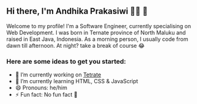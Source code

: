 ## Hi there, I'm Andhika Prakasiwi 👨‍💻 👋

Welcome to my profile! I'm a Software Engineer, currently specialising on Web Development. I was born in Ternate province of North Maluku and raised in East Java, Indonesia. As a morning person, I usually code from dawn till afternoon. At night? take a break of course 😂

### Here are some ideas to get you started:

- 🔭  I’m currently working on [Tetrate](https://www.tetrate.io/)
- 🌱  I’m currently learning HTML, CSS & JavaScript
- 😄  Pronouns: he/him
- ⚡  Fun fact: No fun fact 🤫
